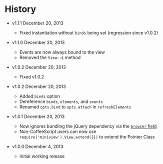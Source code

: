 # History

- v1.1.1 December 20, 2013
	- Fixed instantiation without `binds` being set (regression since v1.0.2)

- v1.1.0 December 20, 2013
	- Events are now always bound to the view
	- Removed the `View::$` method

- v1.0.2 December 20, 2013
	- Fixed v1.0.2

- v1.0.2 December 20, 2013
	- Added `binds` option
	- Dereference `binds`, `elements`, and `events`
	- Renamed `opts.bind` to `opts.attach` in `refreshElements`

- v1.0.1 December 20, 2013
	- Now ignores bundling the jQuery dependency via the [`browser` field](https://gist.github.com/defunctzombie/4339901)
	- Non-CoffeeScript users can now use `require('miniview').View.extend({})` to extend the Pointer Class

- v1.0.0 December 4, 2013
	- Initial working release
